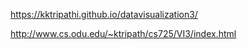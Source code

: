 https://kktripathi.github.io/datavisualization3/

http://www.cs.odu.edu/~ktripath/cs725/VI3/index.html
